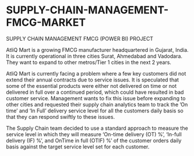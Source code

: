 # SUPPLY-CHAIN-MANAGEMENT-FMCG-MARKET
SUPPLY CHAIN MANAGEMENT FMCG (POWER BI) PROJECT

AtliQ Mart is a growing FMCG manufacturer headquartered in Gujarat, India. 
It is currently operational in three cities Surat, Ahmedabad and Vadodara. They want to expand to other metros/Tier 1 cities in the next 2 years.

AtliQ Mart is currently facing a problem where a few key customers did not extend their annual contracts due to service issues. 
It is speculated that some of the essential products were either not delivered on time or not delivered in full over a continued period, which could have resulted in bad customer service.
Management wants to fix this issue before expanding to other cities and requested their supply chain analytics team to track the ’On time’ and ‘In Full’ delivery service level for all the customers daily basis so that they can respond swiftly to these issues.

The Supply Chain team decided to use a standard approach to measure the service level in which they will measure ‘On-time delivery (OT) %’, ‘In-full delivery (IF) %’, and OnTime in full (OTIF) %’ of the customer orders daily basis against the target service level set for each customer.
